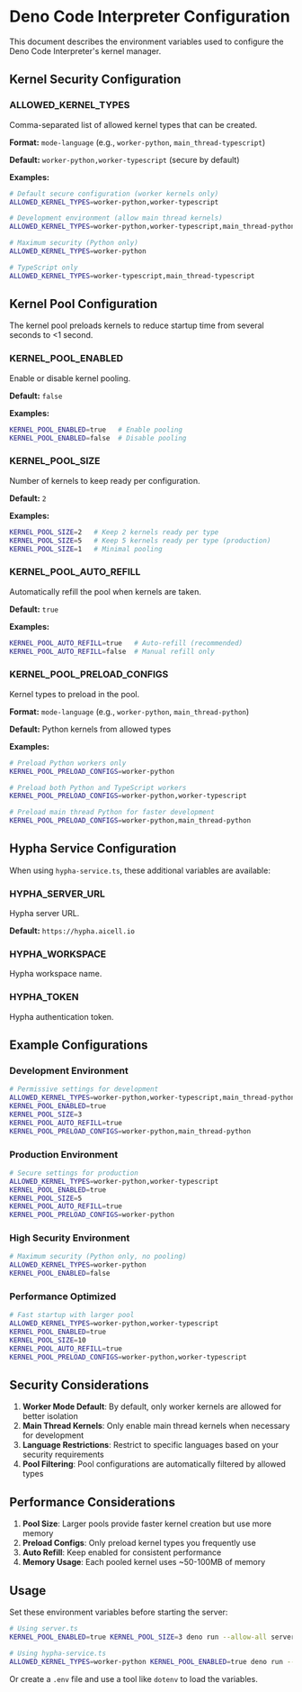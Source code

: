 # Deno Code Interpreter Configuration

This document describes the environment variables used to configure the Deno Code Interpreter's kernel manager.

## Kernel Security Configuration

### ALLOWED_KERNEL_TYPES
Comma-separated list of allowed kernel types that can be created.

**Format:** `mode-language` (e.g., `worker-python`, `main_thread-typescript`)

**Default:** `worker-python,worker-typescript` (secure by default)

**Examples:**
```bash
# Default secure configuration (worker kernels only)
ALLOWED_KERNEL_TYPES=worker-python,worker-typescript

# Development environment (allow main thread kernels)
ALLOWED_KERNEL_TYPES=worker-python,worker-typescript,main_thread-python,main_thread-typescript

# Maximum security (Python only)
ALLOWED_KERNEL_TYPES=worker-python

# TypeScript only
ALLOWED_KERNEL_TYPES=worker-typescript,main_thread-typescript
```

## Kernel Pool Configuration

The kernel pool preloads kernels to reduce startup time from several seconds to <1 second.

### KERNEL_POOL_ENABLED
Enable or disable kernel pooling.

**Default:** `false`

**Examples:**
```bash
KERNEL_POOL_ENABLED=true   # Enable pooling
KERNEL_POOL_ENABLED=false  # Disable pooling
```

### KERNEL_POOL_SIZE
Number of kernels to keep ready per configuration.

**Default:** `2`

**Examples:**
```bash
KERNEL_POOL_SIZE=2   # Keep 2 kernels ready per type
KERNEL_POOL_SIZE=5   # Keep 5 kernels ready per type (production)
KERNEL_POOL_SIZE=1   # Minimal pooling
```

### KERNEL_POOL_AUTO_REFILL
Automatically refill the pool when kernels are taken.

**Default:** `true`

**Examples:**
```bash
KERNEL_POOL_AUTO_REFILL=true   # Auto-refill (recommended)
KERNEL_POOL_AUTO_REFILL=false  # Manual refill only
```

### KERNEL_POOL_PRELOAD_CONFIGS
Kernel types to preload in the pool.

**Format:** `mode-language` (e.g., `worker-python`, `main_thread-python`)

**Default:** Python kernels from allowed types

**Examples:**
```bash
# Preload Python workers only
KERNEL_POOL_PRELOAD_CONFIGS=worker-python

# Preload both Python and TypeScript workers
KERNEL_POOL_PRELOAD_CONFIGS=worker-python,worker-typescript

# Preload main thread Python for faster development
KERNEL_POOL_PRELOAD_CONFIGS=worker-python,main_thread-python
```

## Hypha Service Configuration

When using `hypha-service.ts`, these additional variables are available:

### HYPHA_SERVER_URL
Hypha server URL.

**Default:** `https://hypha.aicell.io`

### HYPHA_WORKSPACE
Hypha workspace name.

### HYPHA_TOKEN
Hypha authentication token.

## Example Configurations

### Development Environment
```bash
# Permissive settings for development
ALLOWED_KERNEL_TYPES=worker-python,worker-typescript,main_thread-python
KERNEL_POOL_ENABLED=true
KERNEL_POOL_SIZE=3
KERNEL_POOL_AUTO_REFILL=true
KERNEL_POOL_PRELOAD_CONFIGS=worker-python,main_thread-python
```

### Production Environment
```bash
# Secure settings for production
ALLOWED_KERNEL_TYPES=worker-python,worker-typescript
KERNEL_POOL_ENABLED=true
KERNEL_POOL_SIZE=5
KERNEL_POOL_AUTO_REFILL=true
KERNEL_POOL_PRELOAD_CONFIGS=worker-python
```

### High Security Environment
```bash
# Maximum security (Python only, no pooling)
ALLOWED_KERNEL_TYPES=worker-python
KERNEL_POOL_ENABLED=false
```

### Performance Optimized
```bash
# Fast startup with larger pool
ALLOWED_KERNEL_TYPES=worker-python,worker-typescript
KERNEL_POOL_ENABLED=true
KERNEL_POOL_SIZE=10
KERNEL_POOL_AUTO_REFILL=true
KERNEL_POOL_PRELOAD_CONFIGS=worker-python,worker-typescript
```

## Security Considerations

1. **Worker Mode Default**: By default, only worker kernels are allowed for better isolation
2. **Main Thread Kernels**: Only enable main thread kernels when necessary for development
3. **Language Restrictions**: Restrict to specific languages based on your security requirements
4. **Pool Filtering**: Pool configurations are automatically filtered by allowed types

## Performance Considerations

1. **Pool Size**: Larger pools provide faster kernel creation but use more memory
2. **Preload Configs**: Only preload kernel types you frequently use
3. **Auto Refill**: Keep enabled for consistent performance
4. **Memory Usage**: Each pooled kernel uses ~50-100MB of memory

## Usage

Set these environment variables before starting the server:

```bash
# Using server.ts
KERNEL_POOL_ENABLED=true KERNEL_POOL_SIZE=3 deno run --allow-all server.ts

# Using hypha-service.ts
ALLOWED_KERNEL_TYPES=worker-python KERNEL_POOL_ENABLED=true deno run --allow-all hypha-service.ts
```

Or create a `.env` file and use a tool like `dotenv` to load the variables. 